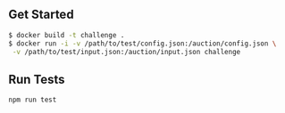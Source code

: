 
## Get Started
```bash
$ docker build -t challenge .
$ docker run -i -v /path/to/test/config.json:/auction/config.json \
 -v /path/to/test/input.json:/auction/input.json challenge
```

## Run Tests
```bash
npm run test
```